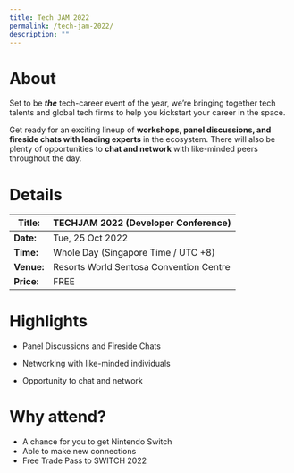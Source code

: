 ```yaml
---
title: Tech JAM 2022
permalink: /tech-jam-2022/
description: ""
---
```

# About
Set to be _**the**_ tech-career event of the year, we’re bringing together tech talents and global tech firms to help you kickstart your career in the space.

Get ready for an exciting lineup of **workshops, panel discussions, and fireside chats with leading experts** in the ecosystem. There will also be plenty of opportunities to **chat and network** with like-minded peers throughout the day.

# Details

| **Title:** |**TECHJAM 2022 (Developer Conference)** |
| -------- | -------- |
|**Date:** | Tue, 25 Oct 2022 |
| **Time:**    | Whole Day (Singapore Time / UTC +8) |
|**Venue:** | Resorts World Sentosa Convention Centre |
|**Price:** | FREE |

# Highlights
* Panel Discussions and Fireside Chats

* Networking with like-minded individuals

* Opportunity to chat and network 

# Why attend?
* A chance for you to get Nintendo Switch 
* Able to make new connections 
* Free Trade Pass to SWITCH 2022